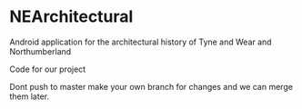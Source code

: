 # NEArchitectural
Android application for the architectural history of Tyne and Wear and Northumberland

Code for our project 

Dont push to master make your own branch for changes and we can merge them later.


